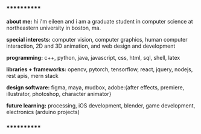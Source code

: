 ### **********

**about me:** hi i'm eileen and i am a graduate student in computer science at northeastern university in boston, ma. 

**special interests:** computer vision, computer graphics, human computer interaction, 2D and 3D animation, and web design and development 

**programming:** c++, python, java, javascript, css, html, sql, shell, latex

**libraries + frameworks:** opencv, pytorch, tensorflow, react, jquery, nodejs, rest apis, mern stack

**design software:** figma, maya, mudbox, adobe:{after effects, premiere, illustrator, photoshop, character animator} 

**future learning:** processing, iOS development, blender, game development, electronics (arduino projects)

### **********
